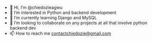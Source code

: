 - 👋 Hi, I’m @chiedozieagwu
- 👀 I’m interested in Python and backend development
- 🌱 I’m currently learning Django and MySQL
- 💞️ I’m looking to collaborate on any projects at all that involve python backend dev
- 📫 How to reach me contactchiedozie@gmail.com

<!---
chiedozieagwu/chiedozieagwu is a ✨ special ✨ repository because its `README.md` (this file) appears on your GitHub profile.
You can click the Preview link to take a look at your changes.
--->
